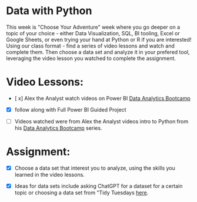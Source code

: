 # Data with Python

This week is "Choose Your Adventure" week where you go deeper on a topic of your choice - either Data Visualization, SQL, BI tooling, Excel or Google Sheets, or even trying your hand at Python or R if you are interested! 
Using our class format  - find a series of video lessons and watch and complete them. Then choose a data set and analyze it in your prefered tool, leveraging the video lesson you watched to complete the assignment. 
# Video Lessons: 

- [ x] Alex the Analyst watch videos on Power BI [Data Analytics Bootcamp](https://www.youtube.com/watch?v=PSNXoAs2FtQ)
- [x] follow along with Full Power BI Guided Project

- [ ] Videos watched were from Alex the Analyst videos  intro to Python from his [Data Analytics Bootcamp](https://www.youtube.com/watch?v=PSNXoAs2FtQ) series.

# Assignment: 

- [x] Choose a data set that interest you to analyze, using the skills you learned in the video lessons.
- [x] Ideas for data sets include asking ChatGPT for a dataset for a certain topic or choosing a data set from "Tidy Tuesdays [here](https://github.com/rfordatascience/tidytuesday/blob/master/data/2024/readme.md).

